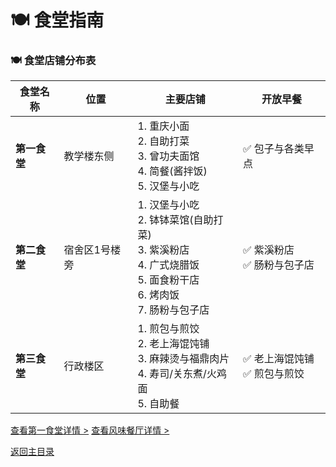 # 🍽️ 食堂指南

### 🍽️ 食堂店铺分布表

| 食堂名称 | 位置 | 主要店铺 | 开放早餐 |
|---------|------|----------|----------|
| **第一食堂** | 教学楼东侧 | 1. 重庆小面<br>2. 自助打菜<br>3. 曾功夫面馆<br>4. 简餐(酱拌饭)<br>5. 汉堡与小吃 | ✅ 包子与各类早点 |
| **第二食堂** | 宿舍区1号楼旁 | 1. 汉堡与小吃<br>2. 钵钵菜馆(自助打菜)<br>3. 紫溪粉店<br>4. 广式烧腊饭<br>5. 面食粉干店<br>6. 烤肉饭<br>7. 肠粉与包子店 | ✅ 紫溪粉店<br>✅ 肠粉与包子店 |
| **第三食堂** | 行政楼区 | 1. 煎包与煎饺<br>2. 老上海馄饨铺<br>3. 麻辣烫与福鼎肉片<br>4. 寿司/关东煮/火鸡面<br>5. 自助餐 | ✅ 老上海馄饨铺<br>✅ 煎包与煎饺 |




[查看第一食堂详情 >](east-canteen.md)
[查看风味餐厅详情 >](west-canteen.md)

[返回主目录](../README.md)
